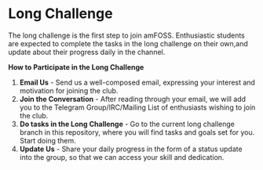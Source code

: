 # Long Challenge

The long challenge is the first step to join amFOSS. Enthusiastic students are expected to complete the tasks in the long challenge on their own,and update about their progress daily in the channel. 

**How to Participate in the Long Challenge**

1. **Email Us** - Send us a well-composed email, expressing your interest and motivation for joining the club.
2. **Join the Conversation** - After reading through your email, we will add you to the Telegram Group/IRC/Mailing List of enthusiasts wishing to join the club.
3. **Do tasks in the Long Challenge** - Go to the current long challenge branch in this repository, where you will find tasks and goals set for you. Start doing them.
4. **Update Us** - Share your daily progress in the form of a status update into the group, so that we can access your skill and dedication.




